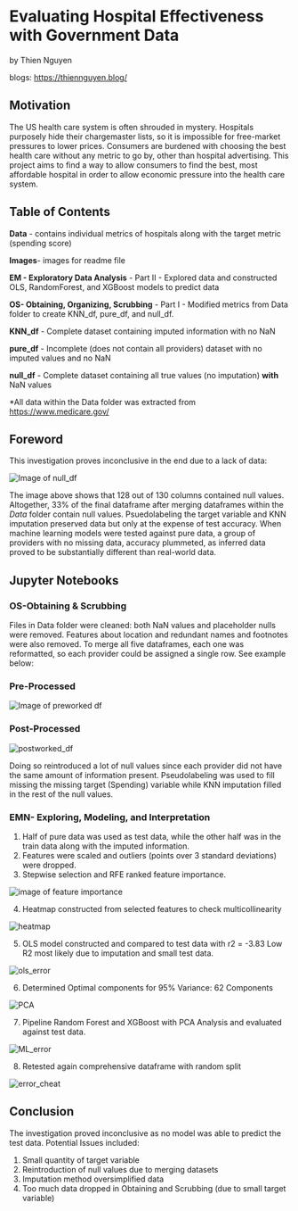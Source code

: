 
#  Evaluating Hospital Effectiveness with Government Data
by Thien Nguyen

blogs: https://thiennguyen.blog/

## Motivation

The US health care system is often shrouded in mystery. Hospitals purposely hide their chargemaster lists, so it is impossible for free-market pressures to lower prices. Consumers are burdened with choosing the best health care without any metric to go by, other than hospital advertising. This project aims to find a way to allow consumers to find the best, most affordable hospital in order to allow economic pressure into the health care system.

## Table of Contents

**Data** - contains individual metrics of hospitals along with the target metric (spending score)

**Images**- images for readme file

**EM - Exploratory Data Analysis** - Part II - Explored data and constructed OLS, RandomForest, and XGBoost models to predict data

**OS- Obtaining, Organizing, Scrubbing** - Part I - Modified metrics from Data folder to create KNN_df, pure_df, and null_df.

**KNN_df** - Complete dataset containing imputed information with no NaN

**pure_df** - Incomplete (does not contain all providers) dataset with no imputed values and no NaN

**null_df** - Complete dataset containing all true values (no imputation) **with** NaN values

*All data within the Data folder was extracted from https://www.medicare.gov/

## Foreword

This investigation proves inconclusive in the end due to a lack of data:

![Image of null_df](images/missing_data.JPG)

The image above shows that 128 out of 130 columns contained null values. Altogether, 33% of the final dataframe after merging dataframes within the *Data* folder contain null values. Psuedolabeling the target variable and KNN imputation preserved data but only at the expense of test accuracy. When machine learning models were tested against pure data, a group of providers with no missing data, accuracy plummeted, as inferred data proved to be substantially different than real-world data.

## Jupyter Notebooks

### OS-Obtaining & Scrubbing
Files in Data folder were cleaned: both NaN values and placeholder nulls were removed. Features about location and redundant names and footnotes were also removed.
To merge all five dataframes, each one was reformatted, so each provider could be assigned a single row. See example below:

### Pre-Processed 

![Image of preworked df](images/provider_prework.JPG) 

### Post-Processed

![postworked_df](images/provider_postwork.JPG)

Doing so reintroduced a lot of null values since each provider did not have the same amount of information present. Pseudolabeling was used to fill missing the missing target (Spending) variable while KNN imputation filled in the rest of the null values.

### EMN- Exploring, Modeling, and Interpretation

1. Half of pure data was used as test data, while the other half was in the train data along with the imputed information.
2. Features were scaled and outliers (points over 3 standard deviations) were dropped.
3. Stepwise selection and RFE ranked feature importance.

![image of feature importance](images/rfe_feat_import.JPG)

4. Heatmap constructed from selected features to check multicollinearity

![heatmap](images/corr_heatmap.JPG)

5. OLS model constructed and compared to test data with r2 = -3.83
Low R2 most likely due to imputation and small test data.

![ols_error](images/OLS_error.JPG)

6. Determined Optimal components for 95% Variance: 62 Components

![PCA](images/PCA.JPG)

7. Pipeline Random Forest and XGBoost with PCA Analysis and evaluated against test data. 

![ML_error](images/ML_error.JPG)

8. Retested again comprehensive dataframe with random split

![error_cheat](images/error_cheat.JPG)

## Conclusion
The investigation proved inconclusive as no model was able to predict the test data.
Potential Issues included:
1. Small quantity of target variable
2. Reintroduction of null values due to merging datasets
3. Imputation method oversimplified data
4. Too much data dropped in Obtaining and Scrubbing (due to small target variable)



